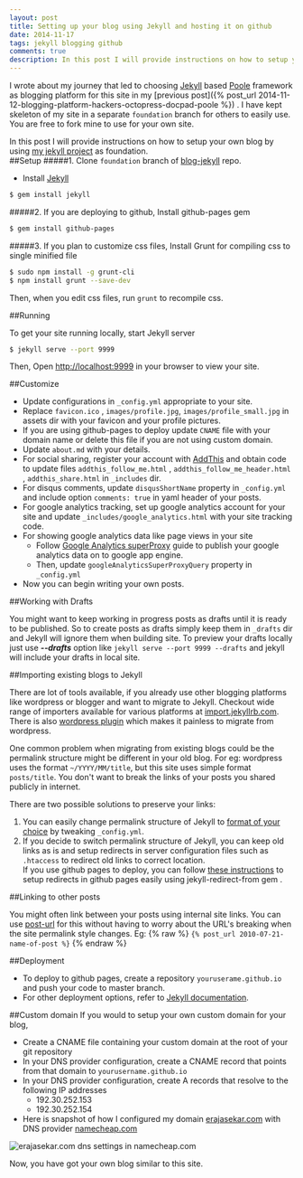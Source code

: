 ```yaml
---
layout: post
title: Setting up your blog using Jekyll and hosting it on github
date: 2014-11-17
tags: jekyll blogging github
comments: true
description: In this post I will provide instructions on how to setup your own blog by using my jekyll project as foundation and deploying to github pages.
---
```


I wrote about my journey that led to choosing [Jekyll](http://jekyllrb.com/) based [Poole](http://getpoole.com/) framework
as blogging platform for this site in my [previous post]({% post_url 2014-11-12-blogging-platform-hackers-octopress-docpad-poole %}) .
I have kept skeleton of my site in a separate `foundation` branch for others to easily use. You are free to fork mine to use for your own site.

In this post I will provide instructions on how to setup your own blog by using [my jekyll project](https://github.com/erajasekar/blog-jekyll) as foundation.
 <br>
##Setup
#####1. Clone `foundation` branch of [blog-jekyll](https://github.com/erajasekar/blog-jekyll/tree/foundation) repo.
* Install [Jekyll](http://jekyllrb.com/)  

```bash
$ gem install jekyll
```

#####2. If you are deploying to github, Install github-pages gem  

```bash
$ gem install github-pages
```

#####3. If you plan to customize css files, Install Grunt for compiling css to single minified file  

```bash
$ sudo npm install -g grunt-cli
$ npm install grunt --save-dev
```
  Then, when you edit css files, run `grunt` to recompile css.

##Running

To get your site running locally, start Jekyll server

```bash
$ jekyll serve --port 9999
```

Then, Open [http://localhost:9999](http://localhost:9999) in your browser to view your site.

##Customize
+ Update configurations in `_config.yml` appropriate to your site.
+ Replace `favicon.ico` , `images/profile.jpg`, `images/profile_small.jpg` in assets dir with your favicon and your profile pictures.
+ If you are using github-pages to deploy update `CNAME` file with your domain name or delete this file if you are not using custom domain.
+ Update `about.md` with your details.
+ For social sharing, register your account with [AddThis](http://www.addthis.com/) and obtain code to update  files `addthis_follow_me.html` , `addthis_follow_me_header.html` , `addthis_share.html` in `_includes` dir.
+ For disqus comments, update `disqusShortName` property in `_config.yml` and include option `comments: true` in yaml header of your posts.
+ For google analytics tracking, set up google analytics account for your site and update `_includes/google_analytics.html` with your site tracking code.
+ For showing google analytics data like page views in your site
	+ Follow [Google Analytics superProxy](https://developers.google.com/analytics/solutions/google-analytics-super-proxy) guide to publish your google analytics data on to google app engine.
	+ Then, update `googleAnalyticsSuperProxyQuery` property in `_config.yml`
+ Now you can begin writing your own posts.

##Working with Drafts

You might want to keep working in progress posts as drafts until it is ready to be published. So to create posts as drafts
simply keep them in `_drafts` dir and Jekyll will ignore them when building site. To preview your drafts locally just 
use ***--drafts*** option like `jekyll serve --port 9999 --drafts` and jekyll will include your drafts in local site.

##Importing existing blogs to Jekyll

There are lot of tools available, if you already use other blogging platforms like wordpress or blogger and want to migrate to Jekyll.
Checkout wide range of importers available for various platforms at [import.jekyllrb.com](http://import.jekyllrb.com/).
There is also [wordpress plugin](https://github.com/benbalter/wordpress-to-jekyll-exporter/) which makes it painless to migrate from wordpress.

One common problem when migrating from existing blogs could be the permalink structure might be different in your old blog.
For eg: wordpress uses the format `~/YYYY/MM/title`, but this site uses simple format `posts/title`.
You don't want to break the links of your posts you shared publicly in internet.

There are two possible solutions to preserve your links:

1. You can easily change permalink structure of Jekyll to [format of your choice](http://jekyllrb.com/docs/permalinks/) by tweaking `_config.yml`. 
2. If you decide to switch permalink structure of Jekyll, you can keep old links as is and setup redirects in server configuration files such as `.htaccess`
to redirect old links to correct location. <br/>
If you use github pages to deploy, you can follow [these instructions](https://help.github.com/articles/redirects-on-github-pages/)
to setup redirects in github pages easily using jekyll-redirect-from gem .

##Linking to other posts

You might often link between your posts using internal site links. You can use [post-url](http://jekyllrb.com/docs/templates/#post-url)
for this without having to worry about the URL's breaking when the site permalink style changes.
Eg: {% raw %} `{% post_url 2010-07-21-name-of-post %}` {% endraw %}


##Deployment
+ To deploy to github pages, create a repository `youruserame.github.io` and push your code to master branch.
+ For other deployment options, refer to [Jekyll documentation](http://jekyllrb.com/docs/deployment-methods/).

##Custom domain
If you would to setup your own custom domain for your blog,

+ Create a CNAME file containing your custom domain at the root of your git repository
+ In your DNS provider configuration, create a CNAME record that points from that domain to `yourusername.github.io`
+ In your DNS provider configuration, create A records that resolve to the following IP addresses
	+ 192.30.252.153
	+ 192.30.252.154
+ Here is snapshot of how I configured my domain [erajasekar.com](http://erajasekar.com) with DNS provider [namecheap.com](http://namecheap.com)

<img  src="{{ site.baseurl }}assets/images/namecheap-dns-settings.png" alt="erajasekar.com dns settings in namecheap.com" />

Now, you have got your own blog similar to this site.